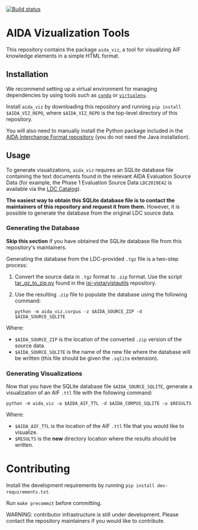 [![Build status](https://travis-ci.com/isi-vista/aida-viz.svg?branch=master)](https://travis-ci.com/isi-vista/aida-viz?branch=master)

# AIDA Vizualization Tools

This repository contains the package `aida_viz`, a tool for visualizing AIF knowledge elements in a simple HTML format.

## Installation

We recommend setting up a virtual environment for managing dependencies by using tools such as [`conda`](https://docs.conda.io/projects/conda/en/latest/user-guide/tasks/manage-environments.html) or [`virtualenv`](https://virtualenv.pypa.io/en/latest/).

Install `aida_viz` by downloading this repository and running `pip install $AIDA_VIZ_REPO`, where `$AIDA_VIZ_REPO` is the top-level directory of this repository.

You will also need to manually install the Python package included in the [AIDA Interchange Format repository](https://github.com/NextCenturyCorporation/AIDA-Interchange-Format) (you do not need the Java installation).

## Usage

To generate visualizations, `aida_viz` requires an SQLite database file containing the text documents found in the relevant AIDA Evaluation Source Data (for example, the Phase 1 Evaluation Source Data `LDC2019E42` is available via the [LDC Catalog](https://catalog.ldc.upenn.edu)).

**The easiest way to obtain this SQLite database file is to contact the maintainers of this repository and request it from them.** However, it is possible to generate the database from the original LDC source data.

### Generating the Database

**Skip this section** if you have obtained the SQLite database file from this repository's maintainers.

Generating the database from the LDC-provided `.tgz` file is a two-step process: 

1. Convert the source data in `.tgz` format to `.zip` format. Use the script [tar_gz_to_zip.py](https://github.com/isi-vista/vistautils/blob/master/vistautils/scripts/tar_gz_to_zip.py) found in the [isi-vista/vistautils](https://github.com/isi-vista/vistautils) repository.

2. Use the resulting `.zip` file to populate the database using the following command:

	```
	python -m aida_viz.corpus -z $AIDA_SOURCE_ZIP -d $AIDA_SOURCE_SQLITE
	```

Where: 
- `$AIDA_SOURCE_ZIP` is the location of the converted `.zip` version of the source data.
- `$AIDA_SOURCE_SQLITE` is the name of the new file where the database will be written (this file should be given the `.sqlite` extension).

### Generating Visualizations

Now that you have the SQLite database file `$AIDA_SOURCE_SQLITE`, generate a visualization of an AIF `.ttl` file with the following command:

```
python -m aida_viz -a $AIDA_AIF_TTL -d $AIDA_CORPUS_SQLITE -o $RESULTS
```

Where:
- `$AIDA_AIF_TTL` is the location of the AIF `.ttl` file that you would like to visualize.
- `$RESULTS` is the **new** directory location where the results should be written.


# Contributing

Install the development requirements by running `pip install dev-requirements.txt`.

Run `make precommit` before committing.

WARNING: contributor infrastructure is still under development. Please contact the repository maintainers if you would like to contribute.

